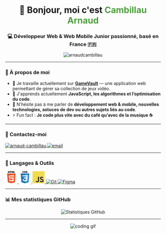 <h1 align="center">👋 Bonjour, moi c'est <span style="color:#4E9F3D;">Cambillau Arnaud</span></h1>
<h3 align="center">💻 Développeur Web & Web Mobile Junior passionné, basé en France 🇫🇷</h3>

<p align="center">
  <img src="https://komarev.com/ghpvc/?username=arnaudcambillau&label=Visiteurs&color=0e75b6&style=flat" alt="arnaudcambillau" />
</p>

---

### 🚀 À propos de moi  
- 🔭 Je travaille actuellement sur **[GameVault](#)** — une application web permettant de gérer sa collection de jeux vidéo.  
- 🌱 J'apprends actuellement **JavaScript, les algorithmes et l’optimisation du code**.  
- 💬 N'hésite pas à me parler de **développement web & mobile, nouvelles technologies, astuces de dev ou autres sujets liés au code**.  
- ⚡ Fun fact : **Je code plus vite avec du café qu’avec de la musique ☕**  

---

### 🤝 Contactez-moi  
<p align="left">
  <a href="https://linkedin.com/in/arnaud-cambillau" target="_blank">
    <img align="center" src="https://raw.githubusercontent.com/rahuldkjain/github-profile-readme-generator/master/src/images/icons/Social/linked-in-alt.svg" alt="arnaud-cambillau" height="30" width="40" />
  </a>
  <a href="mailto:cambillau.arnaud@gmail.com" target="_blank">
    <img align="center" src="https://cdn.jsdelivr.net/gh/devicons/devicon/icons/google/google-original.svg" alt="email" height="30" width="40" />
  </a>
</p>

---

### 🧰 Langages & Outils  
<p align="left"> 
  <a href="https://developer.mozilla.org/en-US/docs/Web/HTML" target="_blank" rel="noreferrer">
    <img src="https://raw.githubusercontent.com/devicons/devicon/master/icons/html5/html5-original-wordmark.svg" alt="HTML5" width="40" height="40"/> 
  </a> 
  <a href="https://www.w3schools.com/css/" target="_blank" rel="noreferrer"> 
    <img src="https://raw.githubusercontent.com/devicons/devicon/master/icons/css3/css3-original-wordmark.svg" alt="CSS3" width="40" height="40"/> 
  </a> 
  <a href="https://developer.mozilla.org/en-US/docs/Web/JavaScript" target="_blank" rel="noreferrer"> 
    <img src="https://raw.githubusercontent.com/devicons/devicon/master/icons/javascript/javascript-original.svg" alt="JavaScript" width="40" height="40"/> 
  </a>
  <a href="https://git-scm.com/" target="_blank" rel="noreferrer"> 
    <img src="https://www.vectorlogo.zone/logos/git-scm/git-scm-icon.svg" alt="Git" width="40" height="40"/> 
  </a> 
  <a href="https://www.figma.com/" target="_blank" rel="noreferrer"> 
    <img src="https://www.vectorlogo.zone/logos/figma/figma-icon.svg" alt="Figma" width="40" height="40"/> 
  </a> 
</p>

---

### 📊 Mes statistiques GitHub  
<p align="center">
  <img src="https://github-readme-stats.vercel.app/api?username=arnaudcambillau&show_icons=true&theme=tokyonight&locale=fr" alt="Statistiques GitHub" />
</p>

---

<p align="center">
  <img src="https://media3.giphy.com/media/v1.Y2lkPTc5MGI3NjExd2kxZHk1cGkxajE2eDdibnFmMHI2eTVqeTh3NnQ2MXlmbmlmOHk0YSZlcD12MV9pbnRlcm5hbF9naWZfYnlfaWQmY3Q9Zw/GghGKaZ8JeHJx0apQC/giphy.gif" alt="coding gif" width="500" />
</p>
